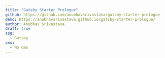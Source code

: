 ```yaml
---
title: "Gatsby Starter Prologue"
github: https://github.com/anubhavsrivastava/gatsby-starter-prologue
demo: https://anubhavsrivastava.github.io/gatsby-starter-prologue/
author: Anubhav Srivastava
draft: true
ssg:
  - Gatsby
cms:
  - No Cms
---
```

